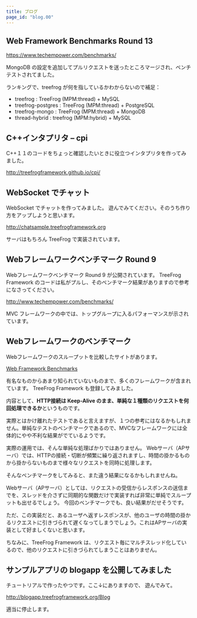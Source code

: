 ```yaml
---
title: ブログ
page_id: "blog.00"
---
```


## Web Framework Benchmarks Round 13

<https://www.techempower.com/benchmarks/>

MongoDB の設定を追加してプルリクエストを送ったところマージされ、ベンチテストされてました。

ランキングで、treefrog が何を指しているかわからないので補足：

  - treefrog : TreeFrog (MPM:thread) + MySQL
  - treefrog-postgres : TreeFrog (MPM:thread) + PostgreSQL
  - treefrog-mongo : TreeFrog (MPM:thread) + MongoDB
  - thread-hybrid : treefrog (MPM:hybrid) + MySQL


## C++インタプリタ – cpi

C++１１のコードをちょっと確認したいときに役立つインタプリタを作ってみました。

 <http://treefrogframework.github.io/cpi/>


## WebSocket でチャット

WebSocket でチャットを作ってみました。 遊んでみてください。そのうち作り方をアップしようと思います。

 <http://chatsample.treefrogframework.org>

サーバはもちろん TreeFrog で実装されています。


## Webフレームワークベンチマーク Round 9

Webフレームワークベンチマーク Round 9 が公開されています。
TreeFrog Framework のコードは私がプルし、そのベンチマーク結果がありますので参考になさってください。

<http://www.techempower.com/benchmarks/>

MVC フレームワークの中では、トップグループに入るパフォーマンスが示されています。


## Webフレームワークのベンチマーク

Webフレームワークのスループットを比較したサイトがあります。

[Web Framework Benchmarks](http://www.techempower.com/benchmarks/)

有名なものからあまり知られていないものまで、多くのフレームワークが含まれています。
TreeFrog Framework も登録してみました。

内容として、**HTTP接続は Keep-Alive のまま、単純な１種類のリクエストを何回処理できるか**というものです。

実際とはかけ離れたテストであると言えますが、１つの参考にはなるかもしれません。単純なテストのベンチマークであるので、MVCなフレームワークには全体的にやや不利な結果がでているようです。

実際の運用では、そんな単純な処理ばかりではありません。
Webサーバ（APサーバ）では、HTTPの接続・切断が頻繁に繰り返されますし、時間の掛かるものから掛からないものまで様々なリクエストを同時に処理します。

そんなベンチマークをしてみると、また違う結果になるかもしれませんね。

Webサーバ（APサーバ）としては、リクエストの受信からレスポンスの送信までを、スレッドを介さずに同期的な関数だけで実装すれば非常に単純でスループットも出せるでしょう。
今回のベンチマークでも、良い結果がだせそうです。

ただ、この実装だと、あるユーザへ返すレスポンスが、他のユーザの時間の掛かるリクエストに引きづられて遅くなってしまうでしょう。これはAPサーバの実装として好ましくないと思います。

ちなみに、TreeFrog Framework は、リクエスト毎にマルチスレッド化しているので、他のリクエストに引きづられてしまうことはありません。


## サンプルアプリの blogapp を公開してみました

チュートリアルで作ったやつです。ここ↓にありますので、 遊んでみて。

<http://blogapp.treefrogframework.org/Blog>

適当に停止します。

